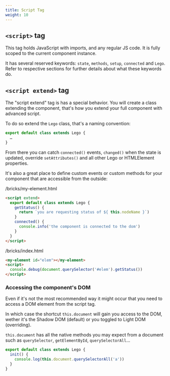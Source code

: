 ```yaml
---
title: Script Tag
weight: 10
---
```


## `<script>` tag

This tag holds JavaScript with imports, and any regular JS code.
It is fully scoped to the current component instance.

It has several reserved keywords: `state`, `methods`, `setup`, `connected` and `Lego`.
Refer to respective sections for further details about what these keywords do.

## `<script extend>` tag

The "script extend" tag is has a special behavior.
You will create a class extending the component, that's how you extend your
full component with advanced script.

To do so extend the `Lego` class, that's a naming convention:

```js
export default class extends Lego {
  …
}
```

From there you can catch `connected()` events, `changed()` when the state is updated,
override `setAttributes()` and all other Lego or HTMLElement properties.

It's also a great place to define custom events or custom methods for your component
that are accessible from the outside:

/bricks/my-element.html

```html
<script extend>
  export default class extends Lego {
    getStatus() {
      return `you are requesting status of ${ this.nodeName }`)
    }
    connected() {
      console.info('the component is connected to the dom')
    }
  }
</script>
```

/bricks/index.html

```html
<my-element id="elem"></my-element>
<script>
  console.debug(document.querySelector('#elem').getStatus())
</script>
```

### Accessing the component's DOM

Even if it's not the most recommended way it might occur that you need to access a DOM element from the script tag.

In which case the shortcut `this.document` will gain you access to the DOM,
wether it's the Shadow DOM (default) or you toggled to Light DOM (overriding).

`this.document` has all the native methods you may expect from a document such as
`querySelector`, `getElementById`, `querySelectorAll`…

```js
export default class extends Lego {
  init() {
    console.log(this.document.querySelectorAll('a'))
  }
}
```
